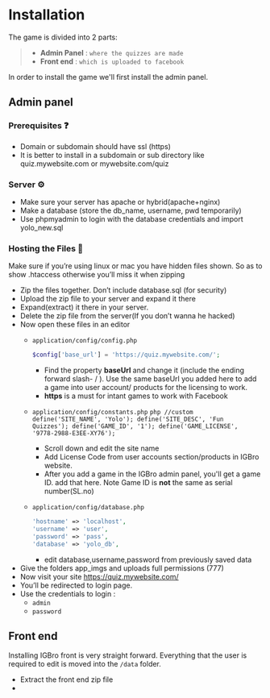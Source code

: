 # Installation

The game is divided into 2 parts:
> - **Admin Panel** : `where the quizzes are made`
> - **Front end** : `which is uploaded to facebook`

In order to install the game we'll first install the admin panel.

## Admin panel


### Prerequisites ❓
-	Domain or subdomain should have ssl (https)
-	It is better to install in a subdomain or sub directory like quiz.mywebsite.com or mywebsite.com/quiz

### Server ⚙️
-	Make sure your server has apache or hybrid(apache+nginx)
-	Make a database (store the db_name, username, pwd temporarily)
-	Use phpmyadmin  to login with the database credentials and import yolo_new.sql

### Hosting the Files 📁 

Make sure if you’re using linux or mac you have hidden files shown. So as to show .htaccess otherwise you’ll miss it when zipping

-	Zip the files together. Don’t include database.sql (for security)
-	Upload the zip file to your server and expand it there
-	Expand(extract) it there in your server. 
-	Delete the zip file from the server(If you don’t wanna he hacked)
-	Now open these files in an editor
    -	`application/config/config.php`
        ```php
        $config['base_url'] = 'https://quiz.mywebsite.com/';

        ```
        -	Find the property **baseUrl** and change it (include the ending forward slash- / ). Use the same baseUrl you added here to add a game into user account/ products for the licensing to work.
        -	**https** is a must for intant games to work with Facebook

    -	`application/config/constants.php`
            ```php
            //custom
            define('SITE_NAME', 'Yolo');
            define('SITE_DESC', 'Fun Quizzes');
            define('GAME_ID', '1');
            define('GAME_LICENSE', '9778-2988-E3EE-XY76');
            ```
        -	Scroll down and edit the site name
        -	Add License Code from user accounts section/products in IGBro website. 
        -	After you add a game in the IGBro admin panel, you'll get a game ID. add that here. Note Game ID is **not** the same as serial number(SL.no)

    -	`application/config/database.php`
        ```php
        'hostname' => 'localhost',
        'username' => 'user',
        'password' => 'pass',
        'database' => 'yolo_db',
        ```
        -	edit database,username,password from previously saved data
-	Give the folders app_imgs and uploads full permissions (777)
-	Now visit your site https://quiz.mywebsite.com/ 
-	You’ll be redirected to login page.
-	Use the credentials to login  :
    -	`admin`
    -	`password`



## Front end

Installing IGBro front is very straight forward. Everything that the user is required to edit is moved into the `/data` folder.

- Extract the front end zip file
- 
